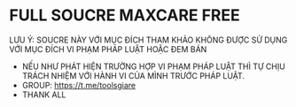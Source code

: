 # FULL SOUCRE MAXCARE FREE
LƯU Ý: SOUCRE NÀY VỚI MỤC ĐÍCH THAM KHẢO KHÔNG ĐƯỢC SỬ DỤNG VỚI MỤC ĐÍCH VI PHẠM PHÁP LUẬT HOẶC ĐEM BÁN 
- NẾU NHƯ PHÁT HIỆN TRƯỜNG HỢP VI PHẠM PHÁP LUẬT THÌ TỰ CHỊU TRÁCH NHIỆM VỚI HÀNH VI CỦA MÌNH TRƯỚC PHÁP LUẬT.
- GROUP: https://t.me/toolsgiare
- THANK ALL

